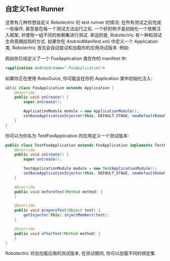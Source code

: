 ## 自定义Test Runner

这里有几种你想自定义 Robolectric 的 test runner 的情况: 在所有测试之前完成一些操作, 甚至是在每一个测试方法运行之前. 一个好的例子是初始化一个依赖注入框架, 并使用一组不同的依赖集进行测试. 幸运的是, Robolectric 有一种和测试生命周期挂钩的方式. 如果你在 AndroidManifest.xml 中定义一个 Application 类, Robolectric 首先会自动尝试和加载你的应用测试版本. 例如:

假如你已经定义了一个 FooApplication 类在你的 manifest 中:

```xml
<application android:name=".FooApplication">
```

如果你正在使用 RoboGuice, 你可能会在你的 Application 类中初始化注入:

```java
ublic class FooApplication extends Application {
    @Override
    public void onCreate() {
        super.onCreate();

        ApplicationModule module = new ApplicationModule();
        setBaseApplicationInjector(this, DEFAULT_STAGE, newDefaultRoboModule(this), module);
    }
}
```

你可以为你名为 TestFooApplication 的应用定义一个测试版本:

```java
public class TestFooApplication extends FooApplication implements TestLifecycleApplication {
    @Override
    public void onCreate() {
        super.onCreate();

        TestApplicationModule module = new TestApplicationModule();
        setBaseApplicationInjector(this, DEFAULT_STAGE, newDefaultRoboModule(this), module);
    }

    @Override
    public void beforeTest(Method method) {
    }

    @Override
    public void prepareTest(Object test) {
        getInjector(this).injectMembers(test);
    }

    @Override
    public void afterTest(Method method) {
    }
}
```

Robolectric 将会加载应用的测试版本, 在测试期间, 你可以加载不同的绑定集.